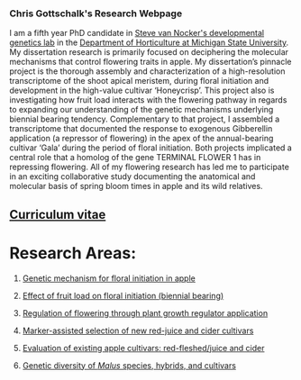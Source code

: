 ### Chris Gottschalk's Research Webpage

I am a fifth year PhD candidate in [Steve van Nocker's developmental genetics lab](https://www.canr.msu.edu/people/dr_steve_van_nocker) in the [Department of Horticulture at Michigan State University](https://www.canr.msu.edu/hrt/). My dissertation research is primarily focused on deciphering the molecular mechanisms that control flowering traits in apple. My dissertation’s pinnacle project is the thorough assembly and characterization of a high-resolution transcriptome of the shoot apical meristem, during floral initiation and development in the high-value cultivar ‘Honeycrisp’. This project also is investigating how fruit load interacts with the flowering pathway in regards to expanding our understanding of the genetic mechanisms underlying biennial bearing tendency. Complementary to that project, I assembled a transcriptome that documented the response to exogenous Gibberellin application (a repressor of flowering) in the apex of the annual-bearing cultivar ‘Gala’ during the period of floral initiation. Both projects implicated a central role that a homolog of the gene TERMINAL FLOWER 1 has in repressing flowering. All of my flowering research has led me to participate in an exciting collaborative study documenting the anatomical and molecular basis of spring bloom times in apple and its wild relatives.

## [Curriculum vitae](https://github.com/gottsc33/gottsc33.github.io/blob/master/professional_docs/Christopher_Charles_Gottschalk_CV.pdf)

# Research Areas:

1.  [Genetic mechanism for floral initiation in apple](https://github.com/gottsc33/gottsc33.github.io/blob/master/floral_initiation/index.md)

2.  [Effect of fruit load on floral initiation (biennial bearing)](https://github.com/gottsc33/gottsc33.github.io/blob/master/biennial_bearing/index.md)

3.  [Regulation of flowering through plant growth regulator application](https://github.com/gottsc33/gottsc33.github.io/blob/master/pgrs/index.md)

4.  [Marker-assisted selection of new red-juice and cider cultivars]()

5.  [Evaluation of existing apple cultivars: red-fleshed/juice and cider](https://github.com/gottsc33/gottsc33.github.io/blob/master/cider_eval/index.md)

6.  [Genetic diversity of _Malus_ species, hybrids, and cultivars]()

